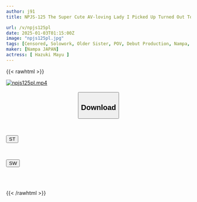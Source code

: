 ```yaml
---
author: j91
title: NPJS-125 The Super Cute AV-loving Lady I Picked Up Turned Out To Be A Gravure Idol!? Outstanding Beauty And Style! Unbelievable Sex Drive And Sex Potential! I Approached Her Without Much Hope, And She Retired From Gravure Modeling Right There! And Then She Made Her AV Debut! Mayu Hazuki

url: /v/npjs125pl
date: 2025-01-03T01:15:00Z
image: "npjs125pl.jpg"
tags: [Censored, Solowork, Older Sister, POV, Debut Production, Nampa, Entertainer	]
maker: [Nampa JAPAN]
actress: [ Hazuki Mayu ]
---
```



{{< rawhtml >}}

<div class="video" data-videoid="MJ77xPGAxQuY6Y">
    <a href="javascript:;">
        <img src="/v/npjs125pl/npjs125pl.jpg" width="WIDTH" height="HEIGHT" alt="npjs125pl.mp4" loading="lazy">
    </a>
</div>

<script type="text/javascript" src="https://j91.asia/asset/on-demand-st.js"></script>

<br>
  <link rel="stylesheet" href="https://j91.asia/asset/bs5.css">
  
  <center>
  <button class="btn btn-primary" type="button" data-bs-toggle="collapse" data-bs-target=".multi-collapse" aria-expanded="false" aria-controls="multiCollapseExample1 multiCollapseExample2"><h2>Download</h2></button></center>
</p>
<div class="row">
  <div class="col">
    <div class="collapse multi-collapse" id="multiCollapseExample1">
      <div class="card card-body">
	      	      <br>
<div class="buttons">  
<p><a href="/v/npjs125pl/st.html" target="_blank"><button class="btn-hover color-3"><i class="fa fa-download"></i> ST</button></a></p></div>
    </div>
  </div>
</div>
  <div class="col">
    <div class="collapse multi-collapse" id="multiCollapseExample2">
      <div class="card card-body">
	      <br>
<div class="buttons">
<p><a href="/v/npjs125pl/sw.html" target="_blank"><button class="btn-hover color-2"><i class="fa fa-download"></i> SW</button></a></p></div>
<br><br>
      </div>
    </div>
  </div>
</div>

{{< /rawhtml >}}